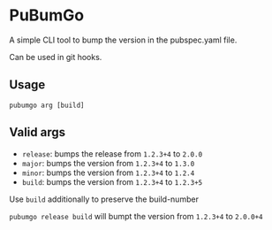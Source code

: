 # PuBumGo

A simple CLI tool to bump the version in the pubspec.yaml file.

Can be used in git hooks.

## Usage

`pubumgo arg [build]`

## Valid args

- `release`: bumps the release from `1.2.3+4` to `2.0.0`
- `major`: bumps the version from `1.2.3+4` to `1.3.0`
- `minor`: bumps the version from `1.2.3+4` to `1.2.4`
- `build`: bumps the version from `1.2.3+4` to `1.2.3+5`

Use `build` additionally to preserve the build-number

`pubumgo release build` will bumpt the version from `1.2.3+4` to `2.0.0+4`
